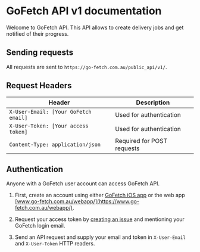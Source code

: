 # GoFetch API v1 documentation

Welcome to GoFetch API. This API allows to create delivery jobs and get notified of their progress.

## Sending requests

All requests are sent to `https://go-fetch.com.au/public_api/v1/`.

## Request Headers

| Header | Description |
| --- | --- |
| `X-User-Email: [Your GoFetch email]` | Used for authentication |
| `X-User-Token: [Your access token]` | Used for authentication |
| `Content-Type: application/json` | Required for POST requests |

## Authentication

Anyone with a GoFetch user account can access GoFetch API.

1. First, create an account using either [GoFetch iOS app](https://itunes.apple.com/au/app/gofetch/id1045358128?mt=8) or the web app [www.go-fetch.com.au/webapp/](https://www.go-fetch.com.au/webapp/).

1. Request your access token by [creating an issue](https://github.com/GoFetchDeliveries/api-v1/issues/new) and mentioning your GoFetch login email.

1. Send an API request and supply your email and token in `X-User-Email` and `X-User-Token` HTTP readers.

